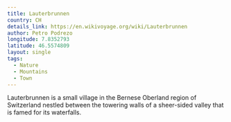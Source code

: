 ```yaml
---
title: Lauterbrunnen
country: CH
details_link: https://en.wikivoyage.org/wiki/Lauterbrunnen
author: Petro Podrezo
longitude: 7.8352793
latitude: 46.5574809
layout: single
tags:
  - Nature
  - Mountains
  - Town
---
```

Lauterbrunnen is a small village in the Bernese Oberland region of Switzerland nestled between the towering walls of a sheer-sided valley that is famed for its waterfalls. 
